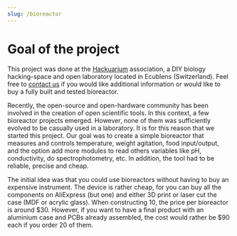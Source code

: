 ```yaml
---
slug: /bioreactor
---
```


# Goal of the project

This project was done at the [Hackuarium](http://www.hackuarium.ch/en/) association, a DIY biology hacking-space and open laboratory located in Ecublens (Switzerland). Feel free to [contact us](https://form.jotformeu.com/71600609780354) if you would like additional information or would like to buy a fully built and tested bioreactor.

Recently, the open-source and open-hardware community has been involved in the creation of open scientific tools. In this context, a few bioreactor projects emerged. However, none of them was sufficiently evolved to be casually used in a laboratory. It is for this reason that we started this project.
Our goal was to create a simple bioreactor that measures and controls temperature, weight agitation, food input/output, and the option add more modules to read others variables like pH, conductivity, do spectrophotometry, etc. In addition, the tool had to be reliable, precise and cheap.

The initial idea was that you could use bioreactors without
having to buy an expensive instrument. The device is rather cheap, for you can buy all the components on AliExpress
(but one) and either 3D print or laser cut the case (MDF or acrylic glass). When constructing 10, the price per bioreactor is around $30. However, if you want to have a final product with an aluminium case and PCBs already assembled, the cost would rather be $90 each if you order 20 of them.
